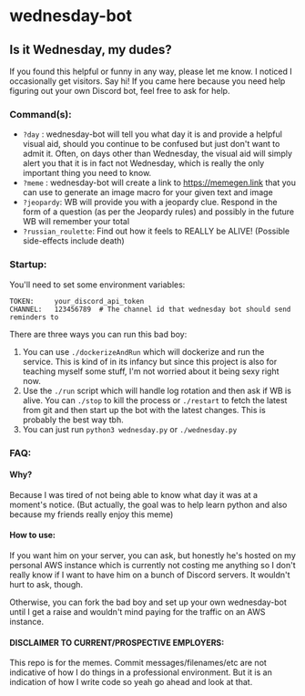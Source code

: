 # wednesday-bot
## Is it Wednesday, my dudes?

If you found this helpful or funny in any way, please let me know. I noticed I occasionally get visitors. Say hi!
If you came here because you need help figuring out your own Discord bot, feel free to ask for help.

### Command(s):

- `?day` : wednesday-bot will tell you what day it is and provide a helpful visual aid, should you continue to be confused but just don't want to admit it. Often, on days other than Wednesday, the visual aid will simply alert you that it is in fact not Wednesday, which is really the only important thing you need to know.
- `?meme` : wednesday-bot will create a link to https://memegen.link that you can use to generate an image macro for your given text and image
- `?jeopardy`: WB will provide you with a jeopardy clue. Respond in the form of a question (as per the Jeopardy rules) and possibly in the future WB will remember your total
- `?russian_roulette`: Find out how it feels to REALLY be ALIVE! (Possible side-effects include death)

### Startup:

You'll need to set some environment variables:
```
TOKEN:     your_discord_api_token
CHANNEL:   123456789  # The channel id that wednesday bot should send reminders to
```

There are three ways you can run this bad boy:

1. You can use ```./dockerizeAndRun``` which will dockerize and run the service. This is kind of in its infancy but since this project is also for teaching myself some stuff, I'm not worried about it being sexy right now.
2. Use the ```./run``` script which will handle log rotation and then ask if WB is alive. You can ```./stop``` to kill the process or ```./restart``` to fetch the latest from git and then start up the bot with the latest changes. This is probably the best way tbh.
3. You can just run ```python3 wednesday.py``` or ```./wednesday.py``` 

### FAQ: 

#### Why?
Because I was tired of not being able to know what day it was at a moment's notice.
(But actually, the goal was to help learn python and also because my friends really enjoy this meme)

#### How to use:
If you want him on your server, you can ask, but honestly he's hosted on my personal AWS instance which is currently not costing me anything so I don't really know if I want to have him on a bunch of Discord servers.
It wouldn't hurt to ask, though.

Otherwise, you can fork the bad boy and set up your own wednesday-bot until I get a raise and wouldn't mind paying for the traffic on an AWS instance.

#### DISCLAIMER TO CURRENT/PROSPECTIVE EMPLOYERS:
This repo is for the memes. Commit messages/filenames/etc are not indicative of how I do things in a professional environment.
But it is an indication of how I write code so yeah go ahead and look at that.

